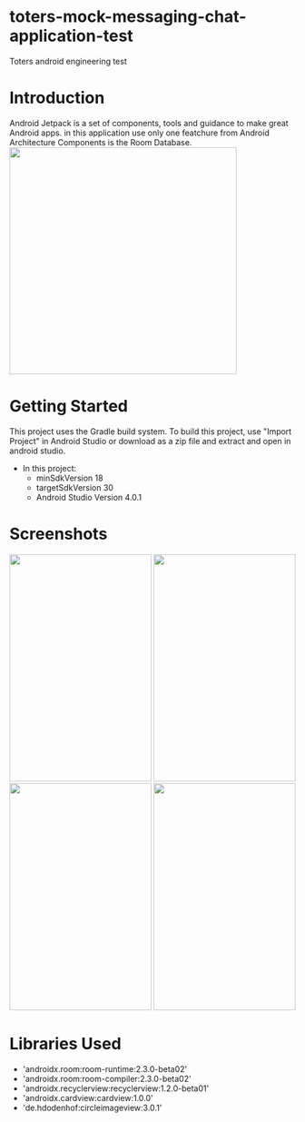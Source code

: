 # toters-mock-messaging-chat-application-test
Toters android engineering test
# Introduction
Android Jetpack is a set of components, tools and guidance to make great Android apps. in this application use only one featchure from Android Architecture Components is the Room Database.
<img src="https://user-images.githubusercontent.com/52491316/109083839-53dae000-770f-11eb-879a-41194a82b4f8.jpg" width="400" height="400"/>
# Getting Started
This project uses the Gradle build system. To build this project, use "Import Project" in Android Studio or download as a zip file and extract and open in android studio.
* In this project:
    * minSdkVersion 18
    * targetSdkVersion 30
    * Android Studio Version 4.0.1
# Screenshots
<img src="https://user-images.githubusercontent.com/52491316/109078851-b4195400-7706-11eb-99f1-2509c9d14660.png" width="250" height="400" />    <img src="https://user-images.githubusercontent.com/52491316/109080802-d9f42800-7709-11eb-9cea-f998569cad46.png" width="250" height="400" />    <img src="https://user-images.githubusercontent.com/52491316/109080860-f3956f80-7709-11eb-8c7a-dd0116705c1b.png" width="250" height="400" />    <img src="https://user-images.githubusercontent.com/52491316/109080889-00b25e80-770a-11eb-9886-f68984c1a904.png" width="250" height="400" /> 

# Libraries Used
   * 'androidx.room:room-runtime:2.3.0-beta02'
   * 'androidx.room:room-compiler:2.3.0-beta02'
   * 'androidx.recyclerview:recyclerview:1.2.0-beta01'
   * 'androidx.cardview:cardview:1.0.0'
   * 'de.hdodenhof:circleimageview:3.0.1'
